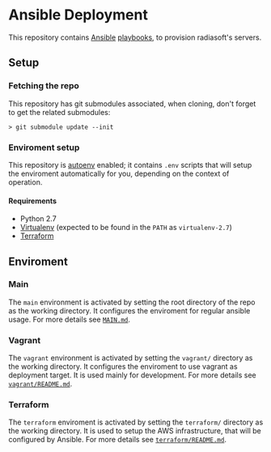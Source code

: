 # Ansible Deployment

This repository contains [Ansible](https://www.ansible.com) [playbooks](http://docs.ansible.com/ansible/playbooks.html), to provision radiasoft's servers.

## Setup

### Fetching the repo

This repository has git submodules associated, when cloning, don't forget to get the related submodules:

    > git submodule update --init
    
### Enviroment setup

This repository is [autoenv](https://github.com/kennethreitz/autoenv) enabled; it contains `.env` scripts that will setup the enviroment automatically for you, depending on the context of operation.

#### Requirements

* Python 2.7
* [Virtualenv](https://virtualenv.pypa.io/en/stable/) (expected to be found in the `PATH` as `virtualenv-2.7`)
* [Terraform](https://terraform.io)

## Enviroment

### Main 
The `main` environment is activated by setting the root directory of the repo as the working directory. It configures the enviroment for regular ansible usage. For more details see [`MAIN.md`](MAIN.md).

### Vagrant
The `vagrant` environment is activated by setting the `vagrant/` directory as the working directory. It configures the enviroment to use vagrant as deployment target. It is used mainly for development. For more details see [`vagrant/README.md`](vagrant/README.md).

### Terraform

The `terraform` enviroment is activated by setting the `terraform/` directory as the working directory. It is used to setup the AWS infrastructure, that will be configured by Ansible. For more details see [`terraform/README.md`](terraform/README.md).
